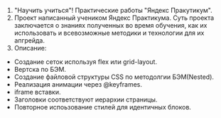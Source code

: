 1. "Научить учиться"! Практические работы "Яндекс Пракутикум".
2. Проект написанный учеником Яндекс Практикума. Суть проекта заключается о знаниях полученных во время обучения, как их использовать и всевозможные методики и технологии для их апгрейда.
3. Описание: 
 - Создание сеток используя flex или grid-layout. 
 - Вертска по БЭМ. 
 - Создание файловой структуры CSS по методолгии БЭМ(Nested).
 - Реализация анимации через @keyframes. 
 - iframe вставки.
 - Заголовки соответствуют иерархии страницы.
 - Повторное испоьзование стилей для идентичных блоков.
